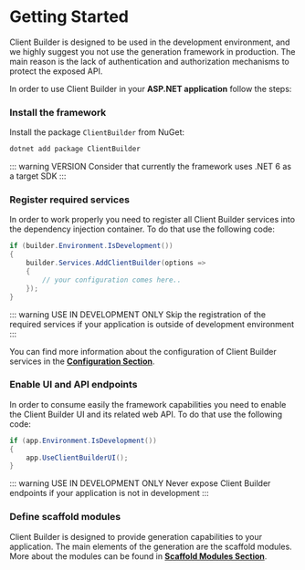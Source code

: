 # Getting Started

Client Builder is designed to be used in the development environment, and we highly 
suggest you not use the generation framework in production. The main reason is the 
lack of authentication and authorization mechanisms to protect the exposed API.

In order to use Client Builder in your **ASP.NET application** follow the steps:

### Install the framework
Install the package ``ClientBuilder`` from NuGet:
```bash
dotnet add package ClientBuilder
```

::: warning VERSION
Consider that currently the framework uses .NET 6 as a target SDK
:::

### Register required services
In order to work properly you need to register all Client Builder services into the
dependency injection container. To do that use the following code:
```csharp
if (builder.Environment.IsDevelopment())
{
    builder.Services.AddClientBuilder(options =>
    {
        // your configuration comes here..
    });
}
```

::: warning USE IN DEVELOPMENT ONLY
Skip the registration of the required services if your application is outside 
of development environment
:::

You can find more information about the configuration of Client Builder services in the
**[Configuration Section](/guide/configuration)**.

### Enable UI and API endpoints
In order to consume easily the framework capabilities you need to enable the
Client Builder UI and its related web API. To do that use the following code:
```csharp
if (app.Environment.IsDevelopment())
{
    app.UseClientBuilderUI();
}
```
::: warning USE IN DEVELOPMENT ONLY
Never expose Client Builder endpoints if your application is not in development
:::

### Define scaffold modules
Client Builder is designed to provide generation capabilities to your application.
The main elements of the generation are the scaffold modules. More about the modules can be
found in **[Scaffold Modules Section](/scaffold-modules/definition)**.
